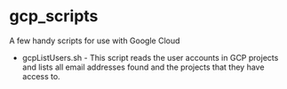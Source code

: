 # gcp_scripts
A few handy scripts for use with Google Cloud


* gcpListUsers.sh - This script reads the user accounts in GCP projects and lists all email addresses found and the projects that they have access to.
